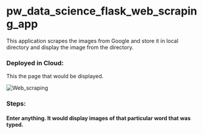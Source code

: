 # pw_data_science_flask_web_scraping_app

This application scrapes the images from Google and store it in local directory and display the image from the directory. 

### Deployed in Cloud: 

This the page that would be displayed.

![Web_scraping](https://github.com/Hansa26/pw_data_science_flask_web_scraping_app/assets/76100155/00535d1e-40d0-4e65-9275-642f49abd796)

### Steps:
#### Enter anything. It would display images of that particular word that was typed.
